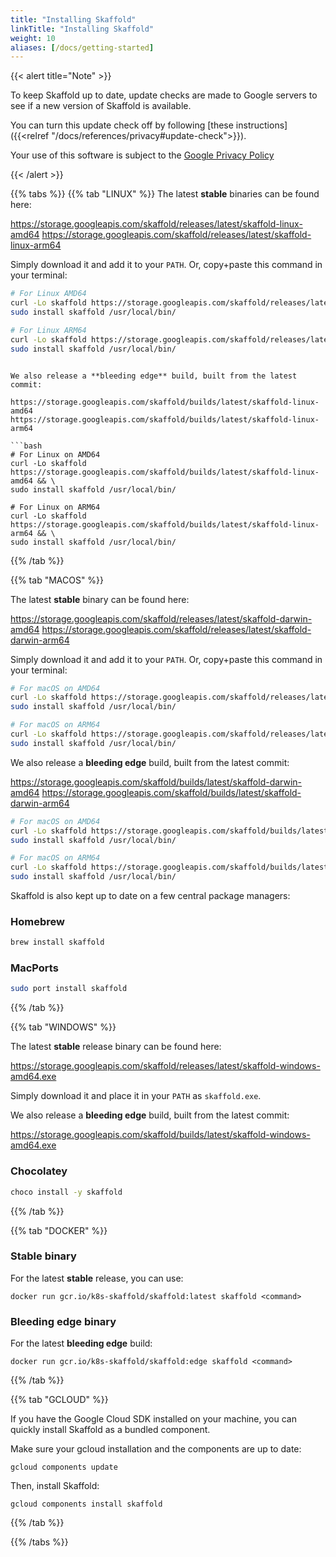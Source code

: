 ```yaml
---
title: "Installing Skaffold"
linkTitle: "Installing Skaffold"
weight: 10
aliases: [/docs/getting-started]
---
```


{{< alert title="Note" >}}

To keep Skaffold up to date, update checks are made to Google servers to see if a new version of
Skaffold is available.

You can turn this update check off by following [these instructions]({{<relref "/docs/references/privacy#update-check">}}).

Your use of this software is subject to the [Google Privacy Policy](https://policies.google.com/privacy)

{{< /alert >}}


{{% tabs %}}
{{% tab "LINUX" %}}
The latest **stable** binaries can be found here:

https://storage.googleapis.com/skaffold/releases/latest/skaffold-linux-amd64
https://storage.googleapis.com/skaffold/releases/latest/skaffold-linux-arm64

Simply download it and add it to your `PATH`. Or, copy+paste this command in your terminal:

```bash
# For Linux AMD64
curl -Lo skaffold https://storage.googleapis.com/skaffold/releases/latest/skaffold-linux-amd64 && \
sudo install skaffold /usr/local/bin/

# For Linux ARM64
curl -Lo skaffold https://storage.googleapis.com/skaffold/releases/latest/skaffold-linux-arm && \
sudo install skaffold /usr/local/bin/
```
```

We also release a **bleeding edge** build, built from the latest commit:

https://storage.googleapis.com/skaffold/builds/latest/skaffold-linux-amd64
https://storage.googleapis.com/skaffold/builds/latest/skaffold-linux-arm64

```bash
# For Linux on AMD64
curl -Lo skaffold https://storage.googleapis.com/skaffold/builds/latest/skaffold-linux-amd64 && \
sudo install skaffold /usr/local/bin/

# For Linux on ARM64
curl -Lo skaffold https://storage.googleapis.com/skaffold/builds/latest/skaffold-linux-arm64 && \
sudo install skaffold /usr/local/bin/
```

{{% /tab %}}

{{% tab "MACOS" %}}

The latest **stable** binary can be found here:

https://storage.googleapis.com/skaffold/releases/latest/skaffold-darwin-amd64
https://storage.googleapis.com/skaffold/releases/latest/skaffold-darwin-arm64

Simply download it and add it to your `PATH`. Or, copy+paste this command in your terminal:

```bash
# For macOS on AMD64
curl -Lo skaffold https://storage.googleapis.com/skaffold/releases/latest/skaffold-darwin-amd64 && \
sudo install skaffold /usr/local/bin/

# For macOS on ARM64
curl -Lo skaffold https://storage.googleapis.com/skaffold/releases/latest/skaffold-darwin-amd64 && \
sudo install skaffold /usr/local/bin/
```

We also release a **bleeding edge** build, built from the latest commit:

https://storage.googleapis.com/skaffold/builds/latest/skaffold-darwin-amd64
https://storage.googleapis.com/skaffold/builds/latest/skaffold-darwin-arm64

```bash
# For macOS on AMD64
curl -Lo skaffold https://storage.googleapis.com/skaffold/builds/latest/skaffold-darwin-amd64 && \
sudo install skaffold /usr/local/bin/

# For macOS on ARM64
curl -Lo skaffold https://storage.googleapis.com/skaffold/builds/latest/skaffold-darwin-amd64 && \
sudo install skaffold /usr/local/bin/
```

Skaffold is also kept up to date on a few central package managers:

### Homebrew

```bash
brew install skaffold
```

### MacPorts

```bash
sudo port install skaffold
```

{{% /tab %}}

{{% tab "WINDOWS" %}}

The latest **stable** release binary can be found here:

https://storage.googleapis.com/skaffold/releases/latest/skaffold-windows-amd64.exe

Simply download it and place it in your `PATH` as `skaffold.exe`.

We also release a **bleeding edge** build, built from the latest commit:

https://storage.googleapis.com/skaffold/builds/latest/skaffold-windows-amd64.exe


### Chocolatey

```bash
choco install -y skaffold
```

{{% /tab %}}

{{% tab "DOCKER" %}}

### Stable binary

For the latest **stable** release, you can use:

`docker run gcr.io/k8s-skaffold/skaffold:latest skaffold <command>`

### Bleeding edge binary

For the latest **bleeding edge** build:

`docker run gcr.io/k8s-skaffold/skaffold:edge skaffold <command>`

{{% /tab %}}

{{% tab "GCLOUD" %}}

If you have the Google Cloud SDK installed on your machine, you can quickly install Skaffold as a bundled component.

Make sure your gcloud installation and the components are up to date:

`gcloud components update`

Then, install Skaffold:

`gcloud components install skaffold`

{{% /tab %}}

{{% /tabs %}}
